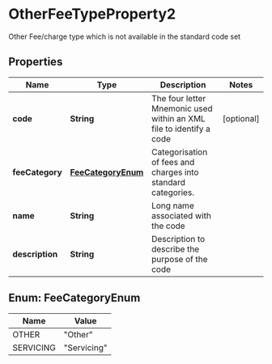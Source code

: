 

# OtherFeeTypeProperty2

Other Fee/charge type which is not available in the standard code set

## Properties

| Name | Type | Description | Notes |
|------------ | ------------- | ------------- | -------------|
|**code** | **String** | The four letter Mnemonic used within an XML file to identify a code |  [optional] |
|**feeCategory** | [**FeeCategoryEnum**](#FeeCategoryEnum) | Categorisation of fees and charges into standard categories. |  |
|**name** | **String** | Long name associated with the code |  |
|**description** | **String** | Description to describe the purpose of the code |  |



## Enum: FeeCategoryEnum

| Name | Value |
|---- | -----|
| OTHER | &quot;Other&quot; |
| SERVICING | &quot;Servicing&quot; |



